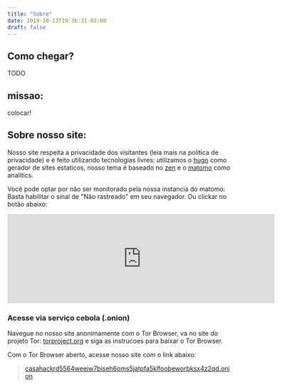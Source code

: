 ```yaml
---
title: "Sobre"
date: 2019-10-13T19:36:31-03:00
draft: false
---
```


## Como chegar?


TODO


## missao:

colocar!

## Sobre nosso site:

Nosso site respeita a privacidade dos visitantes (leia mais na politica de privacidade) e é feito utilizando tecnologias livres: utilizamos o [hugo](https://gohugo.io/) como gerador de sites estaticos, nosso tema é baseado no [zen](https://github.com/frjo/hugo-theme-zen) e o [matomo](https://matomo.org/) como analitics.

Você pode optar por não ser monitorado pela nossa instancia do matomo: Basta habilitar o sinal de "Não rastreado" em seu navegador. Ou clickar no botão abaixo:

<iframe style="border: 0; height: 200px; width: 600px;"
src="https://stats.casahacker.duckdns.org/index.php?module=CoreAdminHome&action=optOut&language=pt-br"></iframe>

### Acesse via serviço cebola (.onion)

Navegue no nosso site anonimamente com o Tor Browser, va no site do projeto Tor: [torproject.org](https://www.torproject.org/pt-BR/) e siga as instrucoes para baixar o Tor Browser.

Com o Tor Browser aberto, acesse nosso site com o link abaixo:

> [casahackrd5564weeiw7biseh6oms5jatpfa5klfoobeworbksx4z2qd.onion](http://casahackrd5564weeiw7biseh6oms5jatpfa5klfoobeworbksx4z2qd.onion)
